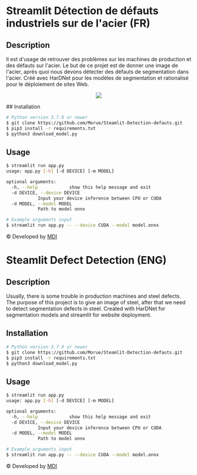 # Streamlit Détection de défauts industriels sur de l'acier (FR)

## Description

Il est d'usage de retrouver des problèmes sur les machines de production et des défauts sur l'acier. Le but de ce projet est de donner une image de l'acier, après quoi nous devons détecter des défauts de segmentation dans l'acier. Créé avec HarDNet pour les modèles de segmentation et rationalisé pour le déploiement de sites Web.
<p align="center">
  <img src="https://user-images.githubusercontent.com/44894678/176181206-a9b90ec5-5e46-4a23-97bd-5fca1be01ce3.png" />
</p>
## Installation

```bash
# Python version 3.7.9 or newer
$ git clone https://github.com/Morue/Steamlit-Detection-defauts.git
$ pip3 install -r requirements.txt
$ python3 download_model.py
```

## Usage

```bash
$ streamlit run app.py
usage: app.py [-h] [-d DEVICE] [-m MODEL]

optional arguments:
  -h, --help            show this help message and exit
  -d DEVICE, --device DEVICE
            Input your device inference between CPU or CUDA
  -d MODEL, --model MODEL
            Path to model onnx

# Example arguments input
$ streamlit run app.py -- --device CUDA --model model.onnx
```

© Developed by [MDI](https://github.com/Morue)



# Steamlit Defect Detection (ENG)

## Description

Usually, there is some trouble in production machines and steel defects. The purpose of this project is to give an image of steel, after that we need to detect segmentation defects in steel. Created with HarDNet for segmentation models and streamlit for website deployment.

## Installation

```bash
# Python version 3.7.9 or newer
$ git clone https://github.com/Morue/Steamlit-Detection-defauts.git
$ pip3 install -r requirements.txt
$ python3 download_model.py
```

## Usage

```bash
$ streamlit run app.py
usage: app.py [-h] [-d DEVICE] [-m MODEL]

optional arguments:
  -h, --help            show this help message and exit
  -d DEVICE, --device DEVICE
            Input your device inference between CPU or CUDA
  -d MODEL, --model MODEL
            Path to model onnx

# Example arguments input
$ streamlit run app.py -- --device CUDA --model model.onnx
```

© Developed by [MDI](https://github.com/Morue)
